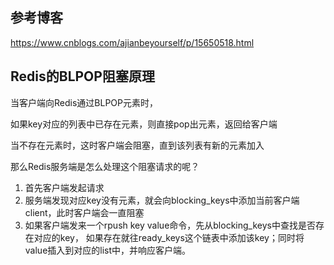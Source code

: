 ## 参考博客
https://www.cnblogs.com/ajianbeyourself/p/15650518.html

## Redis的BLPOP阻塞原理
当客户端向Redis通过BLPOP元素时，

如果key对应的列表中已存在元素，则直接pop出元素，返回给客户端

当不存在元素时，这时客户端会阻塞，直到该列表有新的元素加入

那么Redis服务端是怎么处理这个阻塞请求的呢？

1. 首先客户端发起请求
2. 服务端发现对应key没有元素，就会向blocking_keys中添加当前客户端client，此时客户端会一直阻塞
3. 如果客户端发来一个rpush key value命令，先从blocking_keys中查找是否存在对应的key，
如果存在就往ready_keys这个链表中添加该key；同时将value插入到对应的list中，并响应客户端。
